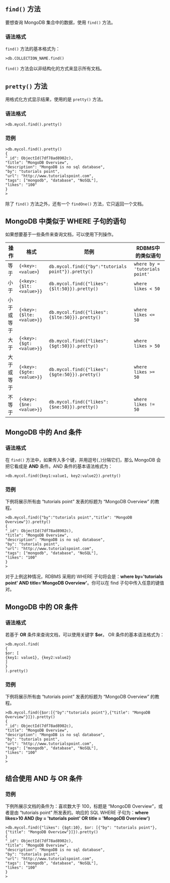 ## `find()` 方法  

要想查询 MongoDB 集合中的数据，使用 `find()` 方法。  

### 语法格式    

`find()` 方法的基本格式为：  

`>db.COLLECTION_NAME.find()`  

`find()` 方法会以非结构化的方式来显示所有文档。  


## `pretty()` 方法   

用格式化方式显示结果，使用的是 `pretty()` 方法。  

### 语法格式  

`>db.mycol.find().pretty()`     

### 范例  

```  
>db.mycol.find().pretty()
{
"_id": ObjectId(7df78ad8902c),
"title": "MongoDB Overview", 
"description": "MongoDB is no sql database",
"by": "tutorials point",
"url": "http://www.tutorialspoint.com",
"tags": ["mongodb", "database", "NoSQL"],
"likes": "100"
}
>

```

除了 `find()` 方法之外，还有一个 `findOne()` 方法，它只返回一个文档。  

## MongoDB 中类似于 WHERE 子句的语句  

如果想要基于一些条件来查询文档，可以使用下列操作。  

|操作|格式|范例|RDBMS中的类似语句|
|----|----|----|----|  
|等于|`{<key>:<value>`}|`db.mycol.find({"by":"tutorials point"}).pretty()`|`where by = 'tutorials point'`|  
|小于|`{<key>:{$lt:<value>}}`|`db.mycol.find({"likes":{$lt:50}}).pretty()`|`where likes < 50`|  
|小于或等于|`{<key>:{$lte:<value>}}`|`db.mycol.find({"likes":{$lte:50}}).pretty()`|`where likes <= 50`|
|大于|`{<key>:{$gt:<value>}}`|`db.mycol.find({"likes":{$gt:50}}).pretty()`|`where likes > 50`|
|大于或等于|`{<key>:{$gte:<value>}}`|`db.mycol.find({"likes":{$gte:50}}).pretty()`|`where likes >= 50`|  
|不等于|`{<key>:{$ne:<value>}}`|`db.mycol.find({"likes":{$ne:50}}).pretty()`|`where likes != 50`|  


## MongoDB 中的 And 条件 

### 语法格式    

在 `find()` 方法中，如果传入多个键，并用逗号(`,`)分隔它们，那么 MongoDB 会把它看成是 **AND** 条件。AND 条件的基本语法格式为：  

`>db.mycol.find({key1:value1, key2:value2}).pretty()`  

### 范例  

下例将展示所有由 “tutorials point” 发表的标题为 “MongoDB Overview” 的教程。  

```   
>db.mycol.find({"by":"tutorials point","title": "MongoDB Overview"}).pretty()
{
"_id": ObjectId(7df78ad8902c),
"title": "MongoDB Overview", 
"description": "MongoDB is no sql database",
"by": "tutorials point",
"url": "http://www.tutorialspoint.com",
"tags": ["mongodb", "database", "NoSQL"],
"likes": "100"
}
>

```  

对于上例这种情况，RDBMS 采用的 WHERE 子句将会是：**where by='tutorials point' AND title='MongoDB Overview'**。你可以在 find 子句中传入任意的键值对。  

## MongoDB 中的 OR 条件   

### 语法格式  

若基于 **OR** 条件来查询文档，可以使用关键字 **$or**。 OR 条件的基本语法格式为：  

```  
>db.mycol.find(
{
$or: [
{key1: value1}, {key2:value2}
]
}
).pretty()

```

### 范例  

下例将展示所有由 “tutorials point” 发表的标题为 “MongoDB Overview” 的教程。      

```  
>db.mycol.find({$or:[{"by":"tutorials point"},{"title": "MongoDB Overview"}]}).pretty()
{
"_id": ObjectId(7df78ad8902c),
"title": "MongoDB Overview", 
"description": "MongoDB is no sql database",
"by": "tutorials point",
"url": "http://www.tutorialspoint.com",
"tags": ["mongodb", "database", "NoSQL"],
"likes": "100"
}
>

```


## 结合使用 AND 与 OR 条件  

### 范例  

下例所展示文档的条件为：喜欢数大于 100，标题是 “MongoDB Overview”，或者是由 “tutorials point” 所发表的。响应的 SQL WHERE 子句为：**where likes>10 AND (by = 'tutorials point' OR title = 'MongoDB Overview')**  

```   
>db.mycol.find({"likes": {$gt:10}, $or: [{"by": "tutorials point"},{"title": "MongoDB Overview"}]}).pretty()
{
"_id": ObjectId(7df78ad8902c),
"title": "MongoDB Overview", 
"description": "MongoDB is no sql database",
"by": "tutorials point",
"url": "http://www.tutorialspoint.com",
"tags": ["mongodb", "database", "NoSQL"],
"likes": "100"
}
>

```


